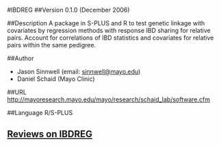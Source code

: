 #IBDREG
##Version
0.1.0 (December 2006)

##Description
A package in S-PLUS and R to test genetic linkage with covariates by regression methods with response IBD sharing for relative pairs. Account for correlations of IBD statistics and covariates for relative pairs within the same pedigree.

##Author
* Jason Sinnwell (email: sinnwell@mayo.edu)
* Daniel Schaid (Mayo Clinic)

##URL
http://mayoresearch.mayo.edu/mayo/research/schaid_lab/software.cfm

##Language
R/S-PLUS


## [Reviews on IBDREG](https://github.com/gaow/genetic-analysis-software/issues/243)